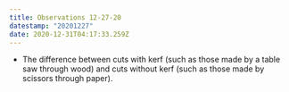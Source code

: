 ```yaml
---
title: Observations 12-27-20
datestamp: "20201227"
date: 2020-12-31T04:17:33.259Z
---
```

- The difference between cuts with kerf (such as those made by a table saw through wood) and cuts without kerf (such as those made by scissors through paper).